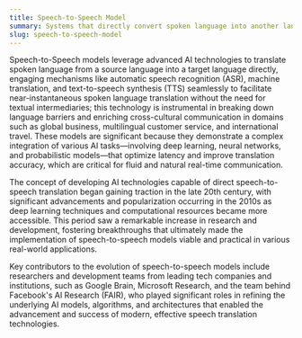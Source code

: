 ```yaml
---
title: Speech-to-Speech Model
summary: Systems that directly convert spoken language into another language through AI, enabling real-time translation and cross-lingual communication.
slug: speech-to-speech-model
---
```


Speech-to-Speech models leverage advanced AI technologies to translate spoken language from a source language into a target language directly, engaging mechanisms like automatic speech recognition (ASR), machine translation, and text-to-speech synthesis (TTS) seamlessly to facilitate near-instantaneous spoken language translation without the need for textual intermediaries; this technology is instrumental in breaking down language barriers and enriching cross-cultural communication in domains such as global business, multilingual customer service, and international travel. These models are significant because they demonstrate a complex integration of various AI tasks—involving deep learning, neural networks, and probabilistic models—that optimize latency and improve translation accuracy, which are critical for fluid and natural real-time communication.  

The concept of developing AI technologies capable of direct speech-to-speech translation began gaining traction in the late 20th century, with significant advancements and popularization occurring in the 2010s as deep learning techniques and computational resources became more accessible. This period saw a remarkable increase in research and development, fostering breakthroughs that ultimately made the implementation of speech-to-speech models viable and practical in various real-world applications.  

Key contributors to the evolution of speech-to-speech models include researchers and development teams from leading tech companies and institutions, such as Google Brain, Microsoft Research, and the team behind Facebook's AI Research (FAIR), who played significant roles in refining the underlying AI models, algorithms, and architectures that enabled the advancement and success of modern, effective speech translation technologies.